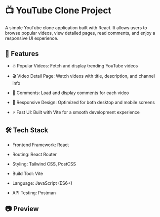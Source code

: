 # 📺 YouTube Clone Project

A simple YouTube clone application built with React.
It allows users to browse popular videos, view detailed pages, read comments, and enjoy a responsive UI experience.


## 🚀 Features

- 🔥 Popular Videos: Fetch and display trending YouTube videos

- 🎬 Video Detail Page: Watch videos with title, description, and channel info

- 💬 Comments: Load and display comments for each video

- 📱 Responsive Design: Optimized for both desktop and mobile screens

- ⚡ Fast UI: Built with Vite for a smooth development experience

## 🛠️ Tech Stack

- Frontend Framework: React

- Routing: React Router

- Styling: Tailwind CSS, PostCSS

- Build Tool: Vite

- Language: JavaScript (ES6+)

- API Testing: Postman


## 📷 Preview


